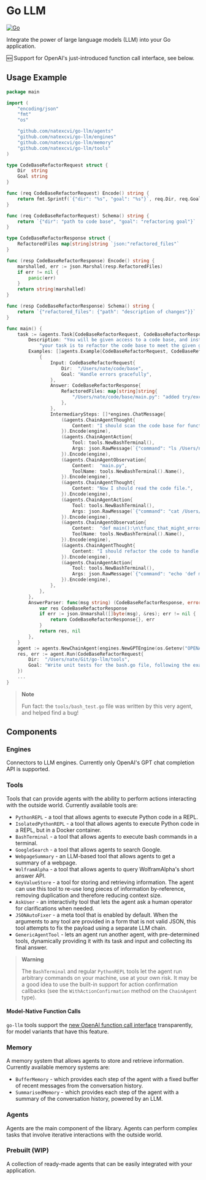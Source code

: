 # Go LLM
[![Go](https://github.com/natexcvi/go-llm/actions/workflows/go.yml/badge.svg)](https://github.com/natexcvi/go-llm/actions/workflows/go.yml)

Integrate the power of large language models (LLM) into your Go application.

🆕 Support for OpenAI's just-introduced function call interface, see below.

## Usage Example
```go
package main

import (
	"encoding/json"
	"fmt"
	"os"

	"github.com/natexcvi/go-llm/agents"
	"github.com/natexcvi/go-llm/engines"
	"github.com/natexcvi/go-llm/memory"
	"github.com/natexcvi/go-llm/tools"
)

type CodeBaseRefactorRequest struct {
	Dir  string
	Goal string
}

func (req CodeBaseRefactorRequest) Encode() string {
	return fmt.Sprintf(`{"dir": "%s", "goal": "%s"}`, req.Dir, req.Goal)
}

func (req CodeBaseRefactorRequest) Schema() string {
	return `{"dir": "path to code base", "goal": "refactoring goal"}`
}

type CodeBaseRefactorResponse struct {
	RefactoredFiles map[string]string `json:"refactored_files"`
}

func (resp CodeBaseRefactorResponse) Encode() string {
	marshalled, err := json.Marshal(resp.RefactoredFiles)
	if err != nil {
		panic(err)
	}
	return string(marshalled)
}

func (resp CodeBaseRefactorResponse) Schema() string {
	return `{"refactored_files": {"path": "description of changes"}}`
}

func main() {
	task := &agents.Task[CodeBaseRefactorRequest, CodeBaseRefactorResponse]{
		Description: "You will be given access to a code base, and instructions for refactoring." +
			"your task is to refactor the code base to meet the given goal.",
		Examples: []agents.Example[CodeBaseRefactorRequest, CodeBaseRefactorResponse]{
			{
				Input: CodeBaseRefactorRequest{
					Dir:  "/Users/nate/code/base",
					Goal: "Handle errors gracefully",
				},
				Answer: CodeBaseRefactorResponse{
					RefactoredFiles: map[string]string{
						"/Users/nate/code/base/main.py": "added try/except block",
					},
				},
				IntermediarySteps: []*engines.ChatMessage{
					(&agents.ChainAgentThought{
						Content: "I should scan the code base for functions that might error.",
					}).Encode(engine),
					(&agents.ChainAgentAction{
						Tool: tools.NewBashTerminal(),
						Args: json.RawMessage(`{"command": "ls /Users/nate/code/base"}`),
					}).Encode(engine),
					(&agents.ChainAgentObservation{
						Content:  "main.py",
						ToolName: tools.NewBashTerminal().Name(),
					}).Encode(engine),
					(&agents.ChainAgentThought{
						Content: "Now I should read the code file.",
					}).Encode(engine),
					(&agents.ChainAgentAction{
						Tool: tools.NewBashTerminal(),
						Args: json.RawMessage(`{"command": "cat /Users/nate/code/base/main.py"}`),
					}).Encode(engine),
					(&agents.ChainAgentObservation{
						Content:  "def main():\n\tfunc_that_might_error()",
						ToolName: tools.NewBashTerminal().Name(),
					}).Encode(engine),
					(&agents.ChainAgentThought{
						Content: "I should refactor the code to handle errors gracefully.",
					}).Encode(engine),
					(&agents.ChainAgentAction{
						Tool: tools.NewBashTerminal(),
						Args: json.RawMessage(`{"command": "echo 'def main():\n\ttry:\n\t\tfunc_that_might_error()\n\texcept Exception as e:\n\t\tprint(\"Error: %s\", e)' > /Users/nate/code/base/main.py"}`),
					}).Encode(engine),
				},
			},
		},
		AnswerParser: func(msg string) (CodeBaseRefactorResponse, error) {
			var res CodeBaseRefactorResponse
			if err := json.Unmarshal([]byte(msg), &res); err != nil {
				return CodeBaseRefactorResponse{}, err
			}
			return res, nil
		},
	}
	agent := agents.NewChainAgent(engines.NewGPTEngine(os.Getenv("OPENAI_TOKEN"), "gpt-3.5-turbo-0613"), task, memory.NewBufferedMemory(0)).WithMaxSolutionAttempts(12).WithTools(tools.NewPythonREPL(), tools.NewBashTerminal())
	res, err := agent.Run(CodeBaseRefactorRequest{
		Dir:  "/Users/nate/Git/go-llm/tools",
		Goal: "Write unit tests for the bash.go file, following the example of python_repl_test.go.",
	})
	...
}
```
> **Note**
> 
> Fun fact: the `tools/bash_test.go` file was written by this very agent, and helped find a bug!

## Components
### Engines
Connectors to LLM engines. Currently only OpenAI's GPT chat completion API is supported.
### Tools
Tools that can provide agents with the ability to perform actions interacting with the outside world.
Currently available tools are:
- `PythonREPL` - a tool that allows agents to execute Python code in a REPL.
- `IsolatedPythonREPL` - a tool that allows agents to execute Python code in a REPL, but in a Docker container.
- `BashTerminal` - a tool that allows agents to execute bash commands in a terminal.
- `GoogleSearch` - a tool that allows agents to search Google.
- `WebpageSummary` - an LLM-based tool that allows agents to get a summary of a webpage.
- `WolframAlpha` - a tool that allows agents to query WolframAlpha's short answer API.
- `KeyValueStore` - a tool for storing and retrieving information. The agent can use this tool to re-use long pieces of information by-reference, removing duplication and therefore reducing context size.
- `AskUser` - an interactivity tool that lets the agent ask a human operator for clarifications when needed.
- `JSONAutoFixer` - a meta tool that is enabled by default. When the arguments to any tool are provided in a form that is not valid JSON, this tool attempts to fix the payload using a separate LLM chain.
- `GenericAgentTool` - lets an agent run another agent, with pre-determined tools, dynamically providing it with its task and input and collecting its final answer.

> **Warning**
> 
> The `BashTerminal` and regular `PythonREPL` tools let the agent run arbitrary commands on your machine, use at your own risk. It may be a good idea to use the built-in support for action confirmation callbacks (see the `WithActionConfirmation` method on the `ChainAgent` type).

#### Model-Native Function Calls
`go-llm` tools support the [new OpenAI function call interface](https://openai.com/blog/function-calling-and-other-api-updates?ref=upstract.com) transparently, for model variants that have this feature.

### Memory
A memory system that allows agents to store and retrieve information.
Currently available memory systems are:
- `BufferMemory` - which provides each step of the agent with a fixed buffer of recent messages from the conversation history.
- `SummarisedMemory` - which provides each step of the agent with a summary of the conversation history, powered by an LLM.

### Agents
Agents are the main component of the library. Agents can perform complex tasks that involve iterative interactions with the outside world.

### Prebuilt (WIP)
A collection of ready-made agents that can be easily integrated with your application.
